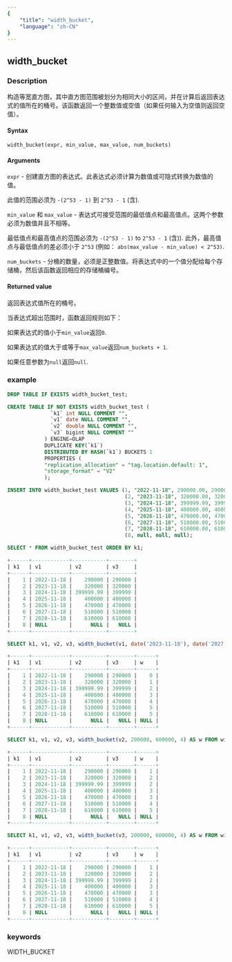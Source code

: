 ```yaml
---
{
    "title": "width_bucket",
    "language": "zh-CN"
}
---
```


<!-- 
Licensed to the Apache Software Foundation (ASF) under one
or more contributor license agreements.  See the NOTICE file
distributed with this work for additional information
regarding copyright ownership.  The ASF licenses this file
to you under the Apache License, Version 2.0 (the
"License"); you may not use this file except in compliance
with the License.  You may obtain a copy of the License at

  http://www.apache.org/licenses/LICENSE-2.0

Unless required by applicable law or agreed to in writing,
software distributed under the License is distributed on an
"AS IS" BASIS, WITHOUT WARRANTIES OR CONDITIONS OF ANY
KIND, either express or implied.  See the License for the
specific language governing permissions and limitations
under the License.
-->

## width_bucket

### Description

构造等宽直方图，其中直方图范围被划分为相同大小的区间，并在计算后返回表达式的值所在的桶号。该函数返回一个整数值或空值（如果任何输入为空值则返回空值）。

#### Syntax

`width_bucket(expr, min_value, max_value, num_buckets)`

#### Arguments
`expr` -
创建直方图的表达式。此表达式必须计算为数值或可隐式转换为数值的值。

此值的范围必须为 `-(2^53 - 1)` 到 `2^53 - 1` (含).

`min_value` 和 `max_value` - 
表达式可接受范围的最低值点和最高值点。这两个参数必须为数值并且不相等。

最低值点和最高值点的范围必须为 `-(2^53 - 1)` to `2^53 - 1` (含)). 此外，最高值点与最低值点的差必须小于 `2^53` (例如： `abs(max_value - min_value) < 2^53)`.

`num_buckets` - 
分桶的数量，必须是正整数值。将表达式中的一个值分配给每个存储桶，然后该函数返回相应的存储桶编号。

#### Returned value
返回表达式值所在的桶号。

当表达式超出范围时，函数返回规则如下：

如果表达式的值小于`min_value`返回`0`.

如果表达式的值大于或等于`max_value`返回`num_buckets + 1`.

如果任意参数为`null`返回`null`.

### example

```sql
DROP TABLE IF EXISTS width_bucket_test;

CREATE TABLE IF NOT EXISTS width_bucket_test (
              `k1` int NULL COMMENT "",
              `v1` date NULL COMMENT "",
              `v2` double NULL COMMENT "",
              `v3` bigint NULL COMMENT ""
            ) ENGINE=OLAP
            DUPLICATE KEY(`k1`)
            DISTRIBUTED BY HASH(`k1`) BUCKETS 1
            PROPERTIES (
            "replication_allocation" = "tag.location.default: 1",
            "storage_format" = "V2"
            );

INSERT INTO width_bucket_test VALUES (1, "2022-11-18", 290000.00, 290000),
                                      (2, "2023-11-18", 320000.00, 320000),
                                      (3, "2024-11-18", 399999.99, 399999), 
                                      (4, "2025-11-18", 400000.00, 400000), 
                                      (5, "2026-11-18", 470000.00, 470000), 
                                      (6, "2027-11-18", 510000.00, 510000), 
                                      (7, "2028-11-18", 610000.00, 610000), 
                                      (8, null, null, null);

SELECT * FROM width_bucket_test ORDER BY k1;                                      

+------+------------+-----------+--------+
| k1   | v1         | v2        | v3     |
+------+------------+-----------+--------+
|    1 | 2022-11-18 |    290000 | 290000 |
|    2 | 2023-11-18 |    320000 | 320000 |
|    3 | 2024-11-18 | 399999.99 | 399999 |
|    4 | 2025-11-18 |    400000 | 400000 |
|    5 | 2026-11-18 |    470000 | 470000 |
|    6 | 2027-11-18 |    510000 | 510000 |
|    7 | 2028-11-18 |    610000 | 610000 |
|    8 | NULL       |      NULL |   NULL |
+------+------------+-----------+--------+

SELECT k1, v1, v2, v3, width_bucket(v1, date('2023-11-18'), date('2027-11-18'), 4) AS w FROM width_bucket_test ORDER BY k1;

+------+------------+-----------+--------+------+
| k1   | v1         | v2        | v3     | w    |
+------+------------+-----------+--------+------+
|    1 | 2022-11-18 |    290000 | 290000 |    0 |
|    2 | 2023-11-18 |    320000 | 320000 |    1 |
|    3 | 2024-11-18 | 399999.99 | 399999 |    2 |
|    4 | 2025-11-18 |    400000 | 400000 |    3 |
|    5 | 2026-11-18 |    470000 | 470000 |    4 |
|    6 | 2027-11-18 |    510000 | 510000 |    5 |
|    7 | 2028-11-18 |    610000 | 610000 |    5 |
|    8 | NULL       |      NULL |   NULL | NULL |
+------+------------+-----------+--------+------+

SELECT k1, v1, v2, v3, width_bucket(v2, 200000, 600000, 4) AS w FROM width_bucket_test ORDER BY k1;

+------+------------+-----------+--------+------+
| k1   | v1         | v2        | v3     | w    |
+------+------------+-----------+--------+------+
|    1 | 2022-11-18 |    290000 | 290000 |    1 |
|    2 | 2023-11-18 |    320000 | 320000 |    2 |
|    3 | 2024-11-18 | 399999.99 | 399999 |    2 |
|    4 | 2025-11-18 |    400000 | 400000 |    3 |
|    5 | 2026-11-18 |    470000 | 470000 |    3 |
|    6 | 2027-11-18 |    510000 | 510000 |    4 |
|    7 | 2028-11-18 |    610000 | 610000 |    5 |
|    8 | NULL       |      NULL |   NULL | NULL |
+------+------------+-----------+--------+------+

SELECT k1, v1, v2, v3, width_bucket(v3, 200000, 600000, 4) AS w FROM width_bucket_test ORDER BY k1;

+------+------------+-----------+--------+------+
| k1   | v1         | v2        | v3     | w    |
+------+------------+-----------+--------+------+
|    1 | 2022-11-18 |    290000 | 290000 |    1 |
|    2 | 2023-11-18 |    320000 | 320000 |    2 |
|    3 | 2024-11-18 | 399999.99 | 399999 |    2 |
|    4 | 2025-11-18 |    400000 | 400000 |    3 |
|    5 | 2026-11-18 |    470000 | 470000 |    3 |
|    6 | 2027-11-18 |    510000 | 510000 |    4 |
|    7 | 2028-11-18 |    610000 | 610000 |    5 |
|    8 | NULL       |      NULL |   NULL | NULL |
+------+------------+-----------+--------+------+

```
### keywords
WIDTH_BUCKET